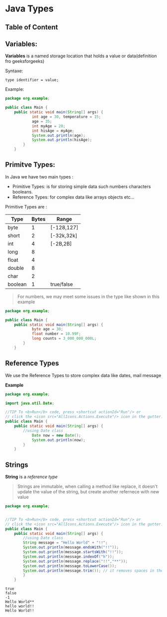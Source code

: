 # Java Types

## Table of Content

## Variables:

**Variables** is a named storage location that holds a value or data(definition fro geeksforgeeks)

Syntaxe:

```
type identifier = value;
```

Example:

```java
package org.example;

public class Main {
    public static void main(String[] args) {
            int age = 30, temperature = 15;
            age = 35;
            int myAge = 20;
            int hisAge = myAge;
            System.out.println(age);
            System.out.println(hisAge);
        }
    }

```

## Primitve Types:

In Java we have two main types :

- Primitive Types: is for storing simple data such numbers characters booleans.
- Reference Types: for complex data like arrays objects etc...

Primitive Types are :

| Type    | Bytes | Range      |
| ------- | ----- | ---------- |
| byte    | 1     | [-128,127] |
| short   | 2     | [-32k,32k] |
| int     | 4     | [-2B,2B]   |
| long    | 8     |            |
| float   | 4     |            |
| double  | 8     |            |
| char    | 2     |            |
| boolean | 1     | true/false |

> For numbers, we may meet some issues in the type like shown in this example

```java
package org.example;

public class Main {
    public static void main(String[] args) {
            byte age = 30;
            float number = 10.99F;
            long counts = 3_000_000_000L;
        }
    }

```

## Reference Types

We use the Reference Types to store complex data like dates, mail message

**Example**

```java
package org.example;

import java.util.Date;

//TIP To <b>Run</b> code, press <shortcut actionId="Run"/> or
// click the <icon src="AllIcons.Actions.Execute"/> icon in the gutter.
public class Main {
    public static void main(String[] args) {
        //using Date class
            Date now = new Date();
            System.out.println(now);
        }
    }

```

## Strings

**String** is a _reference type_

> Strings are immutable, when calling a method like replace, it doesn't update the value of the string, but create another refernece with new value

```java
package org.example;


//TIP To <b>Run</b> code, press <shortcut actionId="Run"/> or
// click the <icon src="AllIcons.Actions.Execute"/> icon in the gutter.
public class Main {
    public static void main(String[] args) {
        //using Date class
        String message = "Hello World" + "!!";
        System.out.println(message.endsWith("!!"));
        System.out.println(message.startsWith("!!"));
        System.out.println(message.indexOf("h"));
        System.out.println(message.replace("!!","**"));
        System.out.println(message.toLowerCase());
        System.out.println(message.trim()); // it removes spaces in the beginning and the end of the string
        }
    }

```

```Output
true
false
-1
Hello World**
hello world!!
Hello World!!

```
